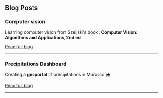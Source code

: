 ## Blog Posts

### Computer vision

Learning computer vision from Szeliski's book : **Computer Vision: Algorithms and Applications, 2nd ed.**

[Read full blog](blog-cv.md)

---

### Precipitations Dashboard

Creating a **geoportal** of precipitations in Morocco 🌧️

[Read full blog](blog-web-mapping.md)

---
